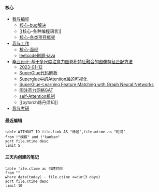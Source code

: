 #### 核心
- [我与编程](编程/我与编程.md)
	- [核心-bug解决](bug解决/核心-bug解决.md)
	- [[核心-各种编程语言]]
	- [核心-各类项目框架](编程/工作相关/核心-各类项目框架.md)
- [我与工作](编程/我与工作.md)
	- [核心-面经](编程/工作相关/核心-面经.md)
	- [leetcode刷题-java](编程/Leetcode/leetcode刷题-java.md)
- [毕业设计-基于多尺度注意力图卷积特征融合的图像特征匹配方法](科研/毕业设计/毕业设计-基于多尺度注意力图卷积特征融合的图像特征匹配方法.md)
	- [2023-01-12](日记/2023-01-12.md)
	- [SuperGlue代码解析](科研/毕业设计/SuperGlue代码解析.canvas)
	- [Superglue中的Attention层的可视化](科研/毕业设计/Superglue中的Attention层的可视化.md)
	- [SuperGlue-Learning Feature Matching with Graph Neural Networks](科研/毕业设计/SuperGlue-Learning%20Feature%20Matching%20with%20Graph%20Neural%20Networks.md)
	- [图注意力网络GAT](科研/毕业设计/图注意力网络GAT.md)
	- [self-Attention机制](科研/毕业设计/self-Attention机制.md)
	- [[pytorch炼丹须知]]
- [我与考研](考研/我与考研.md) 


 
#### 最近编辑
```dataview
table WITHOUT ID file.link AS "标题",file.mtime as "时间"
from !"模板" and !"kanban"
sort file.mtime desc
limit 5
```

#### 三天内创建的笔记
```dataview
table file.ctime as 创建时间
from ""
where date(today) - file.ctime <=dur(3 days)
sort file.ctime desc
limit 10
```

